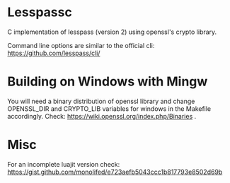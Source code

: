 # Lesspassc
C implementation of lesspass (version 2) using openssl's crypto library.

Command line options are similar to the official cli:
https://github.com/lesspass/cli/

# Building on Windows with Mingw
You will need a binary distribution of openssl library
and change OPENSSL_DIR and CRYPTO_LIB variables for windows
in the Makefile accordingly. Check: https://wiki.openssl.org/index.php/Binaries .

# Misc
For an incomplete luajit version check:
https://gist.github.com/monolifed/e723aefb5043ccc1b817793e8502d69b


